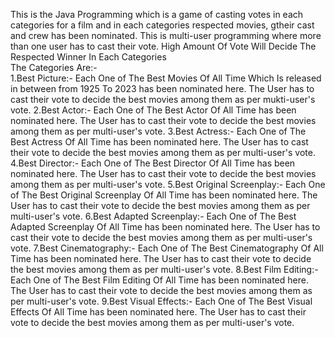This is the Java Programming which is a game of casting votes in each categories for a film and in each categories respected movies, gtheir cast and crew has been nominated. 
This is multi-user programming where more than one user has to cast their vote.
High Amount Of Vote Will Decide The Respected Winner In Each Categories\
The Categories Are:-\
1.Best Picture:-
  Each One of The Best Movies Of All Time Which Is released in between from 1925 To 2023 has been nominated here. The User has to cast their vote to decide the best movies among them as per mukti-user's vote.
2.Best Actor:-
  Each One of The Best Actor Of All Time has been nominated here. The User has to cast their vote to decide the best movies among them as per multi-user's vote.
3.Best Actress:-
  Each One of The Best Actress  Of All Time has been nominated here. The User has to cast their vote to decide the best movies among them as per multi-user's vote.
4.Best Director:-
  Each One of The Best Director Of All Time has been nominated here. The User has to cast their vote to decide the best movies among them as per multi-user's vote.
5.Best Original Screenplay:-
  Each One of The Best Original Screenplay Of All Time has been nominated here. The User has to cast their vote to decide the best movies among them as per multi-user's vote.
6.Best Adapted Screenplay:-
  Each One of The Best Adapted Screenplay Of All Time has been nominated here. The User has to cast their vote to decide the best movies among them as per multi-user's vote.
7.Best Cinematography:-
  Each One of The Best Cinematography Of All Time has been nominated here. The User has to cast their vote to decide the best movies among them as per multi-user's vote.
8.Best Film Editing:-
  Each One of The Best Film Editing Of All Time has been nominated here. The User has to cast their vote to decide the best movies among them as per multi-user's vote.
9.Best Visual Effects:-
  Each One of The Best Visual Effects Of All Time has been nominated here. The User has to cast their vote to decide the best movies among them as per multi-user's vote.
